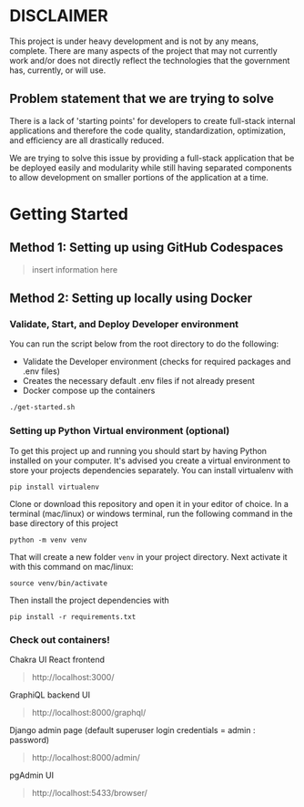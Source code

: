 # DISCLAIMER

This project is under heavy development and is not by any means, complete. There are many aspects of the project that may not currently work and/or does not directly reflect the technologies that the government has, currently, or will use.


## Problem statement that we are trying to solve

There is a lack of 'starting points' for developers to create full-stack internal applications and therefore the code quality, standardization, optimization, and efficiency are all drastically reduced.

We are trying to solve this issue by providing a full-stack application that be be deployed easily and modularity while still having separated components to allow development on smaller portions of the application at a time.

# Getting Started

## Method 1: Setting up using GitHub Codespaces

> insert information here

## Method 2: Setting up locally using Docker

### Validate, Start, and Deploy Developer environment
You can run the script below from the root directory to do the following:
- Validate the Developer environment (checks for required packages and .env files)
- Creates the necessary default .env files if not already present
- Docker compose up the containers

```bash
./get-started.sh
```

### Setting up Python Virtual environment (optional)

To get this project up and running you should start by having Python installed on your computer. It's advised you create a virtual environment to store your projects dependencies separately. You can install virtualenv with <br />

```
pip install virtualenv
```

Clone or download this repository and open it in your editor of choice. In a terminal (mac/linux) or windows terminal, run the following command in the base directory of this project

```
python -m venv venv
```

That will create a new folder `venv` in your project directory. Next activate it with this command on mac/linux:

```
source venv/bin/activate
```

Then install the project dependencies with

```
pip install -r requirements.txt
```

### Check out containers!

Chakra UI React frontend
> http://localhost:3000/

GraphiQL backend UI
> http://localhost:8000/graphql/

Django admin page (default superuser login credentials = admin : password)
> http://localhost:8000/admin/

pgAdmin UI
> http://localhost:5433/browser/
